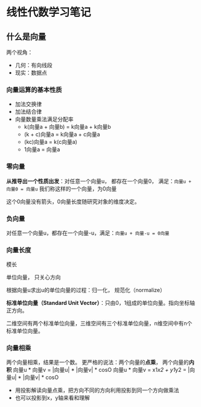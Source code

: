 <!--
 * @Author: 27
 * @LastEditors: 27
 * @Date: 2020-03-26 23:10:17
 * @LastEditTime: 2020-03-26 23:10:42
 * @FilePath: /Coding-Daily/content/Python数据相关/线性代数学习/guide.md
 * @description: type some description
 -->
# 线性代数学习笔记

## 什么是向量 
两个视角：
- 几何：有向线段
- 现实：数据点

### 向量运算的基本性质
- 加法交换律
- 加法结合律
- 向量数量乘法满足分配率
  - k(向量a + 向量b) = k向量a + k向量b
  - (k + c)向量a = k向量a + c向量a
  - (kc)向量a = k(c向量a)
  - 1向量a = 向量a
### 零向量
**从推导出一个性质出发**：对任意一个向量u， 都存在一个向量0， 满足：`向量u + 向量0 = 向量u` 我们称这样的一个向量，为0向量

这个0向量没有箭头，0向量长度随研究对象的维度决定。

### 负向量
对任意一个向量u，都存在一个向量-u，满足：`向量u + 向量-u = 0向量`

### 向量长度
模长

单位向量， 只关心方向

根据向量u求出u的单位向量的过程：归一化， 规范化（normalize）

**标准单位向量（Standard Unit Vector）**：只由0，1组成的单位向量。指向坐标轴正方向。

二维空间有两个标准单位向量，三维空间有三个标准单位向量，n维空间中有n个标准单位向量。

### 向量相乘
两个向量相乘，结果是一个数。
更严格的说法：两个向量的**点乘**， 两个向量的**内积**
向量u * 向量v = |向量u| * |向量v| * cosO
向量u * 向量v = x1*x2 + y1*y2 = |向量u| * |向量v| * cosO

- 用投影解读向量点乘，把方向不同的方向利用投影到同一个方向做乘法
- 也可以投影到x，y轴来看和理解
